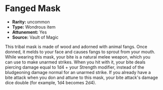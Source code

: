 
# Fanged Mask

* **Rarity:** uncommon
* **Type:** Wondrous item
* **Attunement:** Yes
* **Source:** Vault of Magic


This tribal mask is made of wood and adorned with animal fangs. Once donned, it melds to your face and causes fangs to sprout from your mouth. While wearing this mask, your bite is a natural melee weapon, which you can use to make unarmed strikes. When you hit with it, your bite deals piercing damage equal to 1d4 + your Strength modifier, instead of the bludgeoning damage normal for an unarmed strike. If you already have a bite attack when you don and attune to this mask, your bite attack's damage dice double (for example, 1d4 becomes 2d4).

